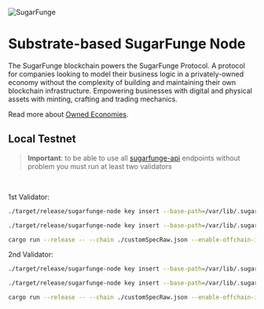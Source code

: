 ![SugarFunge](/docs/sf-name.png)
# Substrate-based SugarFunge Node

The SugarFunge blockchain powers the SugarFunge Protocol. A protocol for companies looking to model their business logic in a privately-owned economy without the complexity of building and maintaining their own blockchain infrastructure. Empowering businesses with digital and physical assets with minting, crafting and trading mechanics.

Read more about [Owned Economies](https://github.com/SugarFunge/OwnedEconomies).


## Local Testnet

> **Important**: to be able to use all [sugarfunge-api](https://github.com/functionland/sugarfunge-api) endpoints without problem you must run at least two validators

<br/>

1st Validator:
```bash
./target/release/sugarfunge-node key insert --base-path=/var/lib/.sugarfunge-node/data/node01 --keystore-path=/var/lib/.sugarfunge-node/keys/node01 --chain customSpecRaw.json --scheme Sr25519 --suri "word1 ... word12" --password-filename "/var/lib/.sugarfunge-node/passwords/password1.txt" --key-type aura

./target/release/sugarfunge-node key insert --base-path=/var/lib/.sugarfunge-node/data/node01 --keystore-path=/var/lib/.sugarfunge-node/keys/node01 --chain customSpecRaw.json --scheme Ed25519 --suri "word1 ... word12" --password-filename "/var/lib/.sugarfunge-node/passwords/password1.txt" --key-type gran

cargo run --release -- --chain ./customSpecRaw.json --enable-offchain-indexing true --base-path=/var/lib/.sugarfunge-node/data/node01 --keystore-path=/var/lib/.sugarfunge-node/keys/node01 --port=30334 --rpc-port 9944 --rpc-cors=all --rpc-methods=Unsafe --rpc-external --validator --name MyNode01 --password-filename="/var/lib/.sugarfunge-node/passwords/password1.txt" --node-key=peerID_secret_key
```

2nd Validator:
``` bash
./target/release/sugarfunge-node key insert --base-path=/var/lib/.sugarfunge-node/data/node02 --keystore-path=/var/lib/.sugarfunge-node/keys/node02 --chain customSpecRaw.json --scheme Sr25519 --suri "word1 ... word12" --password-filename "/var/lib/.sugarfunge-node/passwords/password2.txt" --key-type aura

./target/release/sugarfunge-node key insert --base-path=/var/lib/.sugarfunge-node/data/node02 --keystore-path=/var/lib/.sugarfunge-node/keys/node02 --chain customSpecRaw.json --scheme Ed25519 --suri "word1 ... word12" --password-filename "/var/lib/.sugarfunge-node/passwords/password2.txt" --key-type gran

cargo run --release -- --chain ./customSpecRaw.json --enable-offchain-indexing true --base-path=/var/lib/.sugarfunge-node/data/node02 --keystore-path=/var/lib/.sugarfunge-node/keys/node02 --port=30335 --rpc-port 9945 --rpc-cors=all --rpc-methods=Unsafe --rpc-external --validator --name MyNode02 --password-filename="/var/lib/.sugarfunge-node/passwords/password2.txt" --node-key=peerID_secret_key --bootnodes /ip4/127.0.0.1/tcp/30334/p2p/12D3KooWBeXV65svCyknCvG1yLxXVFwRxzBLqvBJnUF6W84BLugv
```
